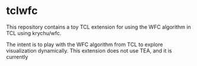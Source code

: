 # tclwfc

This repository contains a toy TCL extension for using the WFC algorithm in TCL using krychu/wfc.

The intent is to play with the WFC algorithm from TCL to explore visualization
dynamically. This extension does not use TEA, and it is currently 
